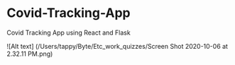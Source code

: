 # Covid-Tracking-App
Covid Tracking App using React and Flask


![Alt text] (/Users/tappy/Byte/Etc_work_quizzes/Screen Shot 2020-10-06 at 2.32.11 PM.png)